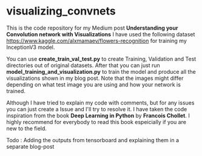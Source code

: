 # visualizing_convnets
This is the code repository for my Medium post **Understanding your Convolution network with Visualizations**
I have used the following dataset https://www.kaggle.com/alxmamaev/flowers-recognition for training my InceptionV3 model.

You can use **create_train_val_test.py** to create Training, Validation and Test directories out of original datasets.
After that you can just run **model_training_and_visualization.py** to train the model and produce all the visualizations
shown in my blog post. Note that the images might differ depending on what test image you are using and how your network
is trained.

Although I have tried to explain my code with comments, but for any issues you can just create a Issue and I'll try to
resolve it. I have taken the code inspiration from the book **Deep Learning in Python** by **Francois Chollet**. I highly
recommend for everybody to read this book espeicially if you are new to the field.

Todo : Adding the outputs from tensorboard and explaining them in a separate blog-post
